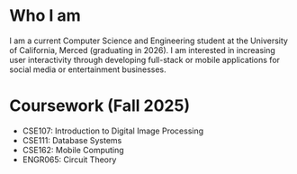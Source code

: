 <!-- # Hi there 👋 -->

<!--
**cyuuLater/cyuuLater** is a ✨ _special_ ✨ repository because its `README.md` (this file) appears on your GitHub profile.

Here are some ideas to get you started:

- 🔭 I’m currently working on ...
- 🌱 I’m currently learning ...
- 👯 I’m looking to collaborate on ...
- 🤔 I’m looking for help with ...
- 💬 Ask me about ...
- 📫 How to reach me: ...
- 😄 Pronouns: ...
- ⚡ Fun fact: ...
-->

# Who I am 
I am a current Computer Science and Engineering student at the University of California, Merced (graduating in 2026). I am interested in increasing user interactivity through developing full-stack or mobile applications for social media or entertainment businesses. 

# Coursework (Fall 2025)
- CSE107: Introduction to Digital Image Processing
- CSE111: Database Systems
- CSE162: Mobile Computing
- ENGR065: Circuit Theory
